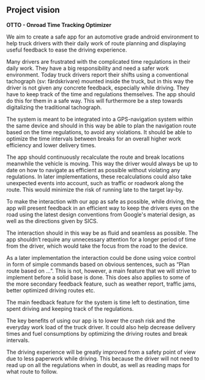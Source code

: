 ## Project vision

<b>OTTO - Onroad Time Tracking Optimizer</b>

We aim to create a safe app for an automotive grade android environment to help truck drivers with their daily work of route planning and displaying useful feedback to ease the driving experience.

Many drivers are frustrated with the complicated time regulations in their daily work. They have a big responsibility and need a safer work environment.
Today truck drivers report their shifts using a conventional tachograph (sv: färdskrivare) mounted inside the truck, but in this way the driver is not given any concrete feedback, especially while driving. They have to keep track of the time and regulations themselves. The app should do this for them in a safe way. This will furthermore be a step towards digitalizing the traditional tachograph.

The system is meant to be integrated into a GPS-navigation system within the same device and should in this way be able to plan the navigation route based on the time regulations, to avoid any violations. It should be able to optimize the time intervals between breaks for an overall higher work efficiency and lower delivery times.

The app should continuously recalculate the route and break locations meanwhile the vehicle is moving. This way the driver would always be up to date on how to navigate as efficient as possible without violating any regulations. In later implementations, these recalculations could also take unexpected events into account, such as traffic or roadwork along the route. This would minimize the risk of running late to the target lay-by.

To make the interaction with our app as safe as possible, while driving, the app will present feedback in an efficient way to keep the drivers eyes on the road using the latest design conventions from Google's material design, as well as the directions given by SICS.

The interaction should in this way be as fluid and seamless as possible. The app shouldn’t require any unnecessary attention for a longer period of time from the driver, which would take the focus from the road to the device.

As a later implementation the interaction could be done using voice control in form of simple commands based on obvious sentences, such as “Plan route based on …”. This is not, however, a main feature that we will strive to implement before a solid base is done. This does also applies to some of the more secondary feedback feature, such as weather report, traffic jams, better optimized driving routes etc.

The main feedback feature for the system is time left to destination, time spent driving and keeping track of the regulations. 

The key benefits of using our app is to lower the crash risk and the everyday work load of the truck driver. It could also help decrease delivery times and fuel consumptions by optimizing the driving routes and break intervals. 

The driving experience will be greatly improved from a safety point of view due to less paperwork while driving. This because the driver will not need to read up on all the regulations when in doubt, as well as reading maps for what route to follow.

